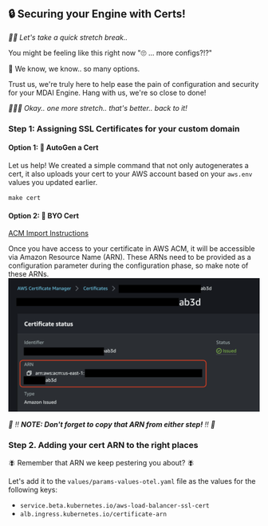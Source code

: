 ## 🔒 Securing your Engine with Certs!

*🙆‍♀️ Let's take a quick stretch break..*

You might be feeling like this right now "🙄 ... more configs?!?"

😬 We know, we know.. so many options.

Trust us, we're truly here to help ease the pain of configuration and security for your MDAI Engine. Hang with us, we're so close to done!

*🙆🏽‍♂️ Okay.. one more stretch.. that's better.. back to it!*

### Step 1: Assigning SSL Certificates for your custom domain

#### Option 1: 🚜 AutoGen a Cert

Let us help! We created a simple command that not only autogenerates a cert, it also uploads your cert to your AWS account based on your `aws.env` values you updated earlier.

```shell
make cert
```

#### Option 2: 🤝 BYO Cert

[ACM Import Instructions](https://docs.aws.amazon.com/acm/latest/userguide/import-certificate-api-cli.html)

Once you have access to your certificate in AWS ACM, it will be accessible via Amazon Resource Name (ARN). These ARNs need to be provided as a configuration parameter during the configuration phase, so make note of these ARNs. [![ACM ARN](../../media/acm-certificates.png)](../../media/acm-certificates.png)

*🚨 ‼️ **NOTE: Don't forget to copy that ARN from either step!** ‼️ 🚨*

### Step 2. Adding your cert ARN to the right places

🪰 Remember that ARN we keep pestering you about? 🪰

Let's add it to the `values/params-values-otel.yaml` file as the values for the following keys:
* `service.beta.kubernetes.io/aws-load-balancer-ssl-cert`
* `alb.ingress.kubernetes.io/certificate-arn`

